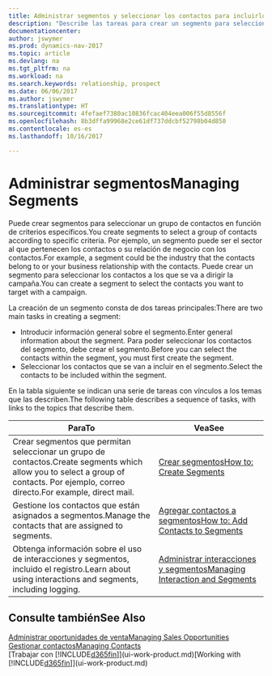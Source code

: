 ```yaml
---
title: Administrar segmentos y seleccionar los contactos para incluirlos
description: "Describe las tareas para crear un segmento para seleccionar un grupo de contactos según criterios específicos, por ejemplo, contactos de un determinado sector al que desee dirigirse."
documentationcenter: 
author: jswymer
ms.prod: dynamics-nav-2017
ms.topic: article
ms.devlang: na
ms.tgt_pltfrm: na
ms.workload: na
ms.search.keywords: relationship, prospect
ms.date: 06/06/2017
ms.author: jswymer
ms.translationtype: HT
ms.sourcegitcommit: 4fefaef7380ac10836fcac404eea006f55d8556f
ms.openlocfilehash: 8b3dffa99968e2ce61df737ddcbf52798b04d850
ms.contentlocale: es-es
ms.lasthandoff: 10/16/2017

---
```

# <a name="managing-segments"></a><span data-ttu-id="7269b-103">Administrar segmentos</span><span class="sxs-lookup"><span data-stu-id="7269b-103">Managing Segments</span></span>
<span data-ttu-id="7269b-104">Puede crear segmentos para seleccionar un grupo de contactos en función de criterios específicos.</span><span class="sxs-lookup"><span data-stu-id="7269b-104">You create segments to select a group of contacts according to specific criteria.</span></span> <span data-ttu-id="7269b-105">Por ejemplo, un segmento puede ser el sector al que pertenecen los contactos o su relación de negocio con los contactos.</span><span class="sxs-lookup"><span data-stu-id="7269b-105">For example, a segment could be the industry that the contacts belong to or your business relationship with the contacts.</span></span> <span data-ttu-id="7269b-106">Puede crear un segmento para seleccionar los contactos a los que se va a dirigir la campaña.</span><span class="sxs-lookup"><span data-stu-id="7269b-106">You can create a segment to select the contacts you want to target with a campaign.</span></span>

<span data-ttu-id="7269b-107">La creación de un segmento consta de dos tareas principales:</span><span class="sxs-lookup"><span data-stu-id="7269b-107">There are two main tasks in creating a segment:</span></span>

* <span data-ttu-id="7269b-108">Introducir información general sobre el segmento.</span><span class="sxs-lookup"><span data-stu-id="7269b-108">Enter general information about the segment.</span></span> <span data-ttu-id="7269b-109">Para poder seleccionar los contactos del segmento, debe crear el segmento.</span><span class="sxs-lookup"><span data-stu-id="7269b-109">Before you can select the contacts within the segment, you must first create the segment.</span></span>
* <span data-ttu-id="7269b-110">Seleccionar los contactos que se van a incluir en el segmento.</span><span class="sxs-lookup"><span data-stu-id="7269b-110">Select the contacts to be included within the segment.</span></span>

<span data-ttu-id="7269b-111">En la tabla siguiente se indican una serie de tareas con vínculos a los temas que las describen.</span><span class="sxs-lookup"><span data-stu-id="7269b-111">The following table describes a sequence of tasks, with links to the topics that describe them.</span></span> 

| <span data-ttu-id="7269b-112">Para</span><span class="sxs-lookup"><span data-stu-id="7269b-112">To</span></span> | <span data-ttu-id="7269b-113">Vea</span><span class="sxs-lookup"><span data-stu-id="7269b-113">See</span></span> |
| --- | --- |
| <span data-ttu-id="7269b-114">Crear segmentos que permitan seleccionar un grupo de contactos.</span><span class="sxs-lookup"><span data-stu-id="7269b-114">Create segments which allow you to select a group of contacts.</span></span> <span data-ttu-id="7269b-115">Por ejemplo, correo directo.</span><span class="sxs-lookup"><span data-stu-id="7269b-115">For example, direct mail.</span></span> |[<span data-ttu-id="7269b-116">Crear segmentos</span><span class="sxs-lookup"><span data-stu-id="7269b-116">How to: Create Segments</span></span>](marketing-how-create-segment.md) |
| <span data-ttu-id="7269b-117">Gestione los contactos que están asignados a segmentos.</span><span class="sxs-lookup"><span data-stu-id="7269b-117">Manage the contacts that are assigned to segments.</span></span> |[<span data-ttu-id="7269b-118">Agregar contactos a segmentos</span><span class="sxs-lookup"><span data-stu-id="7269b-118">How to: Add Contacts to Segments</span></span>](marketing-add-contact-segment.md) |
| <span data-ttu-id="7269b-119">Obtenga información sobre el uso de interacciones y segmentos, incluido el registro.</span><span class="sxs-lookup"><span data-stu-id="7269b-119">Learn about using interactions and segments, including logging.</span></span> |[<span data-ttu-id="7269b-120">Administrar interacciones y segmentos</span><span class="sxs-lookup"><span data-stu-id="7269b-120">Managing Interaction and Segments</span></span>](marketing-interaction-segments.md) |

## <a name="see-also"></a><span data-ttu-id="7269b-121">Consulte también</span><span class="sxs-lookup"><span data-stu-id="7269b-121">See Also</span></span>
[<span data-ttu-id="7269b-122">Administrar oportunidades de venta</span><span class="sxs-lookup"><span data-stu-id="7269b-122">Managing Sales Opportunities</span></span>](marketing-manage-sales-opportunities.md)  
[<span data-ttu-id="7269b-123">Gestionar contactos</span><span class="sxs-lookup"><span data-stu-id="7269b-123">Managing Contacts</span></span>](marketing-contacts.md)  
<span data-ttu-id="7269b-124">[Trabajar con [!INCLUDE[d365fin](includes/d365fin_md.md)]](ui-work-product.md)</span><span class="sxs-lookup"><span data-stu-id="7269b-124">[Working with [!INCLUDE[d365fin](includes/d365fin_md.md)]](ui-work-product.md)</span></span>

